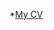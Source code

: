 *[My CV]([https://EkaterinaShamshina.github.io/rsschool-cv/cv](https://github.com/EkaterinaShamshina/rsschool-cv/blob/gh-pages/CV.md)https://github.com/EkaterinaShamshina/rsschool-cv/blob/gh-pages/CV.md)
